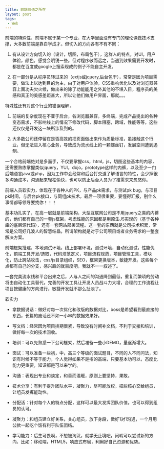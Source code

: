 ```yaml
---
title: 前端价值之所在
layout: post
tags:
 - Web
---
```



前端的特殊性，前端不属于某一个专业，在大学里面没有专门的理论课做技术支撑，大多数前端是靠自学成才。但切入的方向各有不有不同：
<!--more-->

   1. 有从设计方向切入的（设计，切图，布局包干），这群人的特点，对UI，用户体验，颜色，感觉会明锐一些。但对程序敬而远之，当遇到效果需要开发时，都是在百度或google上搜索现成的例子不能自主开发。

   2. 在一部分是从程序员转过来的（extjs或jquery,后台包干），常常是因为项目需要，做法上以达到目的为主，由于对用户体验，CSS重构优化以及对浏览器兼容上面功夫欠火候，做出来的除了功能能用之外其他的不堪入目，程序员的美感和真正的美感差距甚大，所以让他们做用户界面，那就。。。

特殊性还有对这个行业的错误理解，

   1. 前端的复杂度现在不亚于后台，各浏览器兼容，多终端，完成产品提出的各种变态需求，不影响线上的情况下修改代码，脚本阻塞，跨域，性能等等，这些还仅仅是开发这一块所涉及到的。

   2. 大多数公司还停留在是否高效的把页面做出来作为质量标准，虽接触这个行业，但无法进入核心业务，导致成为流水线上的一颗螺丝钉，发展空间遭到遏制。

一个合格前端绝对是多面手，不仅要掌握css，html，js，切图这些基本的内容，还需要熟练掌握类似jquery，YUI，dojo，prototype这样的内裤，以及至少一门后端语言java或php，因为工作中会经常和后台打交道了解语言的特性，会少掉很多沟通成本，沟通起来轻松愉快，也可以防止后台人员为了推需求来忽悠你。

前端人员软实力，体现在于各种人的PK，与产品pk需求，与测试pk bug，与项目pk时间，与后台pk接口，与同组pk技术。最后一项很重要，要懂得汇报，别什么事情都等领导要找你！！！

基本功扎实了，在高一层就是前端架构，大型互联网公司是不用jquery之类的内裤的，他们都有自己的一套js框架，考虑性能的原因都是用原生JS实现的（基于各种库的底层源代码），还有一套网站部署流程。这一套的东西就是公司技术积累，常常是公司好几波人的智慧结晶，所谓架构就是对于公司项目或者业务需求的一整套解决方案。

前端框架搭建，本地调试环境，线上部署环境，测试环境，自动化测试，性能优化，前端工具开发/选取，代码规范定义，项目流程规范，项目管理工具，模块化，防止跨站攻击，css/js目录组织，SEO，框架更换版本，敏捷开发。这些每个点都有自己的分支，感兴趣的就百度吧，我就不一一叙述了。

一套完美流水线和平台出来之后，人与人之间的沟通降到最低，重复而繁琐的劳动将由自动化工具替代，完善的开发工具让开发人员战斗力大增，合理的工作流程让项目按健康的方向进行，敏捷开发就不那么扯淡了。

软实力

- 拿数据说话：做好对每一次优化和改版的数据对比，boss是希望看到最直接的东西，长篇的废话还不如一小串的数据效果好。

- 写文档：经常因为项目排期很紧，导致没有时间补文档，不利于交接和培训，做好每一次的技术回收。

- 培训：可以先熟悉一下公司框架，然后准备一些小DEMO，量逐渐增大。

- 面试：可以准备一些初，中，高三个等级的面试题目，不同的人不同问法，知识有时候不等于能力，个人觉得如果不是招的高端，只要基本功可以，态度比能力更重要，知识都是可以来学的。

- 沟通：表现出专业和淡定，和善而温暖，原则上要坚持，果敢。

- 技术分享：有利于提升团队水平，凝聚力，尽可能放权，把些核心交给组员，让组员发挥能动性。

- 分配活：针对每个人的特点分配，这样可以最大发挥团队价值，也可以得到组员的认可。

- 凝聚力：和组员建立好关系，关心组员，放下身段，做好1对1沟通，一个月用公款一起吃个饭有利于队伍团结。

- 学习能力：后生可畏啊，不想被淘汰，就学无止境吧，闲暇可以尝试新的方向，比如：移动端，HTML5，响应式布局，利用好自己资源和优势。